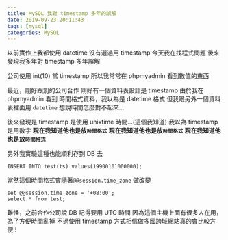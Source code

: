 ```yaml
---
title: MySQL 我對 timestamp 多年的誤解
date: 2019-09-23 20:11:43
tags: [mysql]
categories: MySQL
---
```


以前實作上我都使用 datetime 
沒有選過用 timestamp
今天我在找程式問題
後來發現我多年對 timestamp 多年誤解

<!--more-->

公司使用 int(10) 當 timestamp
所以我常常在 phpmyadmin 看到數值的東西

最近，剛好跟別的公司合作
剛好有一個資料表設計是 timestamp
由於我在 phpmyadmin 看到 時間格式資料，我以為是 datetime 格式
但我跟另外一個資料表裡面用 `datetime`
想說時間怎麼對不起來...

後來發現是 timestamp 是使用 unixtime 時間...(這個我知道)
我以為 timestamp 是用數字
**現在我知道他也是放`時間格式`**
**現在我知道他也是放`時間格式`**
**現在我知道他也是放`時間格式`**



另外我實驗這種也能順利存到 DB 去
```
INSERT INTO test(ts) values(19900101000000);
```

當然這個時間格式會隨著`@@session.time_zone` 做改變

```
set @@session.time_zone = '+08:00';
select * from test;
```

難怪，之前合作公司說 DB 記得要用 UTC 時間
因為這個主機上面有很多人在用，為了方便時間亂掉
不過使用 timestamp 方式相信做多國跨域網站真的會比較方便!!